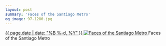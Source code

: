 ```yaml
---
layout: post
summary: 'Faces of the Santiago Metro'
og_image: 97-1280.jpg
---
```


<p>
 <time>
  <a href="/97">
   {{ page.date | date: "%B %-d, %Y" }}
  </a>
 </time>
 <a href="/97">
  <img alt="Faces of the Santiago Metro" data-taken="10/17/2013" sizes="(min-width: 700px) 50vw, calc(100vw - 2rem)" src="{{ site.assets_url }}/97-640.jpg" srcset="{{ site.assets_url }}/97-1280.jpg 1280w, {{ site.assets_url }}/97-960.jpg 960w, {{ site.assets_url }}/97-640.jpg 640w, {{ site.assets_url }}/97-320.jpg 320w"/>
 </a>
 <span>
  Faces of the Santiago Metro
 </span>
</p>
